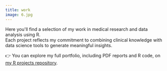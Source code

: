 ```yaml
---
title: work
image: 6.jpg
---
```

Here you'll find a selection of my work in medical research and data analysis using R.  
Each project reflects my commitment to combining clinical knowledge with data science tools to generate meaningful insights.

👉 You can explore my full portfolio, including PDF reports and R code, on  
<a href="https://github.com/Bananbashar/Medical-projects" target="_blank">my R projects repository</a>.

